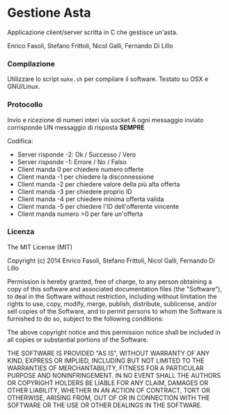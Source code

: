 # Gestione Asta

Applicazione client/server scritta in C che gestisce un'asta.

Enrico Fasoli, Stefano Frittoli, Nicol Galli, Fernando Di Lillo

### Compilazione

Utilizzare lo script `make.sh` per compilare il software.
Testato su OSX e GNU/Linux.

### Protocollo

Invio e ricezione di numeri interi via socket
A ogni messaggio inviato corrisponde UN messaggio di risposta __SEMPRE__

Codifica:

- Server risponde -2: Ok / Successo / Vero
- Server risponde -1: Errore / No / Falso
- Client manda 0 per chiedere numero offerte
- Client manda -1 per chiedere la disconnessione
- Client manda -2 per chiedere valore della più alta offerta
- Client manda -3 per chiedere proprio ID
- Client manda -4 per chiedere minima offerta valida
- Client manda -5 per chiedere l'ID dell'offerente vincente
- Client manda numero >0 per fare un'offerta

### Licenza

The MIT License (MIT)

Copyright (c) 2014
Enrico Fasoli, Stefano Frittoli, Nicol Galli, Fernando Di Lillo

Permission is hereby granted, free of charge, to any person obtaining a copy
of this software and associated documentation files (the "Software"), to deal
in the Software without restriction, including without limitation the rights
to use, copy, modify, merge, publish, distribute, sublicense, and/or sell
copies of the Software, and to permit persons to whom the Software is
furnished to do so, subject to the following conditions:

The above copyright notice and this permission notice shall be included in all
copies or substantial portions of the Software.

THE SOFTWARE IS PROVIDED "AS IS", WITHOUT WARRANTY OF ANY KIND, EXPRESS OR
IMPLIED, INCLUDING BUT NOT LIMITED TO THE WARRANTIES OF MERCHANTABILITY,
FITNESS FOR A PARTICULAR PURPOSE AND NONINFRINGEMENT. IN NO EVENT SHALL THE
AUTHORS OR COPYRIGHT HOLDERS BE LIABLE FOR ANY CLAIM, DAMAGES OR OTHER
LIABILITY, WHETHER IN AN ACTION OF CONTRACT, TORT OR OTHERWISE, ARISING FROM,
OUT OF OR IN CONNECTION WITH THE SOFTWARE OR THE USE OR OTHER DEALINGS IN THE
SOFTWARE.
